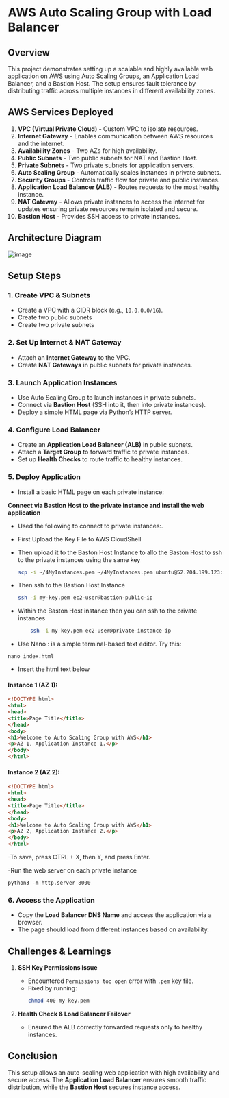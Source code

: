 # AWS Auto Scaling Group with Load Balancer

## Overview
This project demonstrates setting up a scalable and highly available web application on AWS using Auto Scaling Groups, an Application Load Balancer, and a Bastion Host. The setup ensures fault tolerance by distributing traffic across multiple instances in different availability zones.

## AWS Services Deployed

1. **VPC (Virtual Private Cloud)** - Custom VPC to isolate resources.
2. **Internet Gateway** - Enables communication between AWS resources and the internet.
3. **Availability Zones** - Two AZs for high availability.
4. **Public Subnets** - Two public subnets for NAT and Bastion Host.
5. **Private Subnets** - Two private subnets for application servers.
6. **Auto Scaling Group** - Automatically scales instances in private subnets.
7. **Security Groups** - Controls traffic flow for private and public instances.
8. **Application Load Balancer (ALB)** - Routes requests to the most healthy instance.
9. **NAT Gateway** - Allows private instances to access the internet for updates ensuring private resources remain isolated and secure.
10. **Bastion Host** - Provides SSH access to private instances.

## Architecture Diagram
![image](https://github.com/user-attachments/assets/94e1f88e-4191-471e-ba36-77e1620a0f3a)


## Setup Steps

### 1. **Create VPC & Subnets**
- Create a VPC with a CIDR block (e.g., `10.0.0.0/16`).
- Create two public subnets 
- Create two private subnets 

### 2. **Set Up Internet & NAT Gateway**
- Attach an **Internet Gateway** to the VPC.
- Create **NAT Gateways** in public subnets for private instances.

### 3. **Launch Application Instances**
- Use Auto Scaling Group to launch instances in private subnets.
- Connect via **Bastion Host** (SSH into it, then into private instances).
- Deploy a simple HTML page via Python’s HTTP server.
  

### 4. **Configure Load Balancer**
- Create an **Application Load Balancer (ALB)** in public subnets.
- Attach a **Target Group** to forward traffic to private instances.
- Set up **Health Checks** to route traffic to healthy instances.

### 5. **Deploy Application**
- Install a basic HTML page on each private instance:
  
 **Connect via Bastion Host to the private instance and install the web application**
   - Used the following to connect to private instances:.
   - First Upload the Key File to AWS CloudShell
   - Then upload it to the Baston Host Instance to allo the  Baston Host to ssh to the private instances using the same key

     ```sh
     scp -i ~/4MyInstances.pem ~/4MyInstances.pem ubuntu@52.204.199.123:/home/ubuntu/
     ```

   - Then ssh to the Bastion Host Instance
     ```sh
     ssh -i my-key.pem ec2-user@bastion-public-ip
     ```
   - Within the Baston Host instance then you can ssh to the private instances
      ```sh
          ssh -i my-key.pem ec2-user@private-instance-ip
     ```

- Use Nano : is a simple terminal-based text editor. Try this:

```Nano
nano index.html
```
- Insert the html text below

#### **Instance 1 (AZ 1):**
```html
<!DOCTYPE html>
<html>
<head>
<title>Page Title</title>
</head>
<body>
<h1>Welcome to Auto Scaling Group with AWS</h1>
<p>AZ 1, Application Instance 1.</p>
</body>
</html>
```

#### **Instance 2 (AZ 2):**
```html
<!DOCTYPE html>
<html>
<head>
<title>Page Title</title>
</head>
<body>
<h1>Welcome to Auto Scaling Group with AWS</h1>
<p>AZ 2, Application Instance 2.</p>
</body>
</html>
```
-To save, press CTRL + X, then Y, and press Enter.

-Run the web server on each private instance
```
python3 -m http.server 8000
```


### 6. **Access the Application**
- Copy the **Load Balancer DNS Name** and access the application via a browser.
- The page should load from different instances based on availability.

## Challenges & Learnings
1. **SSH Key Permissions Issue**
   - Encountered `Permissions too open` error with `.pem` key file.
   - Fixed by running:
     ```sh
     chmod 400 my-key.pem
     ```


     

3. **Health Check & Load Balancer Failover**
   - Ensured the ALB correctly forwarded requests only to healthy instances.

## Conclusion
This setup allows an auto-scaling web application with high availability and secure access. The **Application Load Balancer** ensures smooth traffic distribution, while the **Bastion Host** secures instance access.

